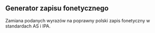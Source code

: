 ## Generator zapisu fonetycznego

Zamiana podanych wyrazów na poprawny polski zapis fonetyczny w standardach AS i IPA.
